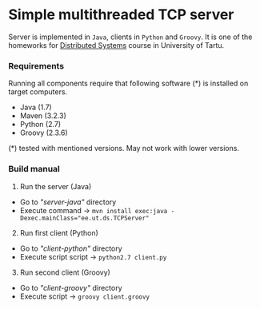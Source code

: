 # Simple multithreaded TCP server

Server is implemented in `Java`, clients in `Python` and `Groovy`. It is one of the homeworks for [Distributed Systems](https://courses.cs.ut.ee/2013/scicomp/fall) course in University of Tartu.

### Requirements
Running all components require that following software (*) is installed on target computers.
 - Java (1.7)
 - Maven (3.2.3)
 - Python (2.7)
 - Groovy (2.3.6)

(*) tested with mentioned versions. May not work with lower versions.

### Build manual
1) Run the server (Java)
- Go to *"server-java"* directory
- Execute command -> `mvn install exec:java -Dexec.mainClass="ee.ut.ds.TCPServer"`

2) Run first client (Python)
- Go to *"client-python"* directory
- Execute script script -> `python2.7 client.py`

3) Run second client (Groovy)
- Go to *"client-groovy"* directory
- Execute script -> `groovy client.groovy`
